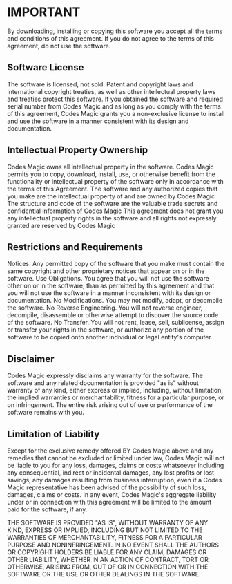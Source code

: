 # IMPORTANT
By downloading, installing or copying this software you accept all the terms and conditions of this agreement.
If you do not agree to the terms of this agreement, do not use the software.

## Software License
The software is licensed, not sold. Patent and copyright laws and international copyright treaties, as well as other intellectual property laws and treaties protect this software.
If you obtained the software and required serial number from Codes Magic and as long as you comply with the terms of this agreement, Codes Magic grants you a non-exclusive license to install and use the software in a manner consistent with its design and documentation.

## Intellectual Property Ownership
Codes Magic owns all intellectual property in the software. Codes Magic permits you to copy, download, install, use, or otherwise benefit from the functionality or intellectual property of the software only in accordance with the terms of this Agreement.
The software and any authorized copies that you make are the intellectual property of and are owned by Codes Magic The structure and code of the software are the valuable trade secrets and confidential information of Codes Magic This agreement does not grant you any intellectual property rights in the software and all rights not expressly granted are reserved by Codes Magic

## Restrictions and Requirements
Notices. Any permitted copy of the software that you make must contain the same copyright and other proprietary notices that appear on or in the software.
Use Obligations. You agree that you will not use the software other on or in the software, than as permitted by this agreement and that you will not use the software in a manner inconsistent with its design or documentation.
No Modifications. You may not modify, adapt, or decompile the software.
No Reverse Engineering. You will not reverse engineer, decompile, disassemble or otherwise attempt to discover the source code of the software.
No Transfer. You will not rent, lease, sell, sublicense, assign or transfer your rights in the software, or authorize any portion of the software to be copied onto another individual or legal entity's computer.

## Disclaimer
Codes Magic expressly disclaims any warranty for the software. The software and any related documentation is provided "as is" without warranty of any kind, either express or implied, including, without limitation, the implied warranties or merchantability, fitness for a particular purpose, or on infringement. The entire risk arising out of use or performance of the software remains with you.

## Limitation of Liability
Except for the exclusive remedy offered BY Codes Magic above and any remedies that cannot be excluded or limited under law, Codes Magic will not be liable to you for any loss, damages, claims or costs whatsoever including any consequential, indirect or incidental damages, any lost profits or lost savings, any damages resulting from business interruption, even if a Codes Magic representative has been advised of the possibility of such loss, damages, claims or costs. In any event, Codes Magic's aggregate liability under or in connection with this agreement will be limited to the amount paid for the software, if any.

THE SOFTWARE IS PROVIDED "AS IS", WITHOUT WARRANTY OF ANY KIND, EXPRESS OR IMPLIED, INCLUDING BUT NOT LIMITED TO THE WARRANTIES OF MERCHANTABILITY, FITNESS FOR A PARTICULAR PURPOSE AND NONINFRINGEMENT. IN NO EVENT SHALL THE AUTHORS OR COPYRIGHT HOLDERS BE LIABLE FOR ANY CLAIM, DAMAGES OR OTHER LIABILITY, WHETHER IN AN ACTION OF CONTRACT, TORT OR OTHERWISE, ARISING FROM, OUT OF OR IN CONNECTION WITH THE SOFTWARE OR THE USE OR OTHER DEALINGS IN THE SOFTWARE.